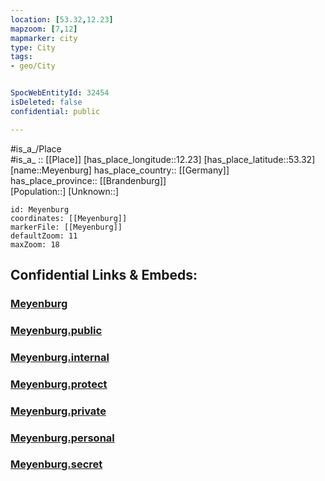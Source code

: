 ```yaml
---
location: [53.32,12.23] 
mapzoom: [7,12] 
mapmarker: city 
type: City
tags:
- geo/City


SpocWebEntityId: 32454
isDeleted: false
confidential: public

---
```

#is_a_/Place  
#is_a_ :: [[Place]] 
[has_place_longitude::12.23] 
[has_place_latitude::53.32] 
[name::Meyenburg] 
has_place_country:: [[Germany]]  
has_place_province:: [[Brandenburg]]  
[Population::] 
[Unknown::] 


```leaflet
id: Meyenburg
coordinates: [[Meyenburg]] 
markerFile: [[Meyenburg]] 
defaultZoom: 11 
maxZoom: 18
```


## Confidential Links & Embeds: 

### [Meyenburg](/_Standards/Earth/Continent/Europe/Europe~Central/Germany/Germany~East/Brandenburg/counties~Brandenburg/Prignitz/cities~Prignitz/Meyenburg.md) 

### [Meyenburg.public](/_public/Earth/Continent/Europe/Europe~Central/Germany/Germany~East/Brandenburg/counties~Brandenburg/Prignitz/cities~Prignitz/Meyenburg.public.md) 

### [Meyenburg.internal](/_internal/Earth/Continent/Europe/Europe~Central/Germany/Germany~East/Brandenburg/counties~Brandenburg/Prignitz/cities~Prignitz/Meyenburg.internal.md) 

### [Meyenburg.protect](/_protect/Earth/Continent/Europe/Europe~Central/Germany/Germany~East/Brandenburg/counties~Brandenburg/Prignitz/cities~Prignitz/Meyenburg.protect.md) 

### [Meyenburg.private](/_private/Earth/Continent/Europe/Europe~Central/Germany/Germany~East/Brandenburg/counties~Brandenburg/Prignitz/cities~Prignitz/Meyenburg.private.md) 

### [Meyenburg.personal](/_personal/Earth/Continent/Europe/Europe~Central/Germany/Germany~East/Brandenburg/counties~Brandenburg/Prignitz/cities~Prignitz/Meyenburg.personal.md) 

### [Meyenburg.secret](/_secret/Earth/Continent/Europe/Europe~Central/Germany/Germany~East/Brandenburg/counties~Brandenburg/Prignitz/cities~Prignitz/Meyenburg.secret.md)


